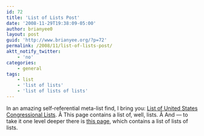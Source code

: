 ```yaml
---
id: 72
title: 'List of Lists Post'
date: '2008-11-29T19:38:09-05:00'
author: brianyee0
layout: post
guid: 'http://www.brianyee.org/?p=72'
permalink: /2008/11/list-of-lists-post/
aktt_notify_twitter:
    - 'no'
categories:
    - general
tags:
    - list
    - 'list of lists'
    - 'list of lists of lists'
---
```


In an amazing self-referential meta-list find, I bring you: [List of United States Congressional Lists](http://en.wikipedia.org/wiki/List_of_United_States_congressional_lists). Â This page contains a list of, well, lists. Â And — to take it one level deeper there is [this page](http://en.wikipedia.org/wiki/Lists_of_lists), which contains a list of lists of lists.